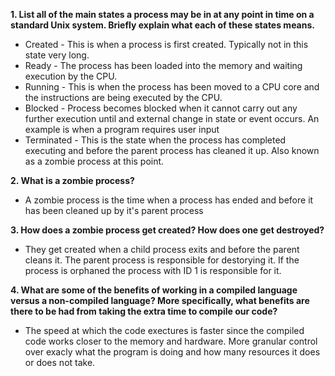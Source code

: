 **1. List all of the main states a process may be in at any point in time on a standard Unix system. Briefly explain what each of these states means.**

-   Created - This is when a process is first created. Typically not in this state very long.
-   Ready - The process has been loaded into the memory and waiting execution by the CPU.
-   Running - This is when the process has been moved to a CPU core and the instructions are being executed by the CPU.
-   Blocked - Process becomes blocked when it cannot carry out any further execution until and external change in state or event occurs. An example is when a program requires user input
-   Terminated - This is the state when the process has completed executing and before the parent process has cleaned it up. Also known as a zombie process at this point.

**2. What is a zombie process?**

-   A zombie process is the time when a process has ended and before it has been cleaned up by it's parent process

**3. How does a zombie process get created? How does one get destroyed?**

-   They get created when a child process exits and before the parent cleans it. The parent process is responsible for destorying it. If the process is orphaned the process with ID 1 is responsible for it.

**4. What are some of the benefits of working in a compiled language versus a non-compiled language? More specifically, what benefits are there to be had from taking the extra time to compile our code?**

-   The speed at which the code exectures is faster since the compiled code works closer to the memory and hardware. More granular control over exacly what the program is doing and how many resources it does or does not take.
